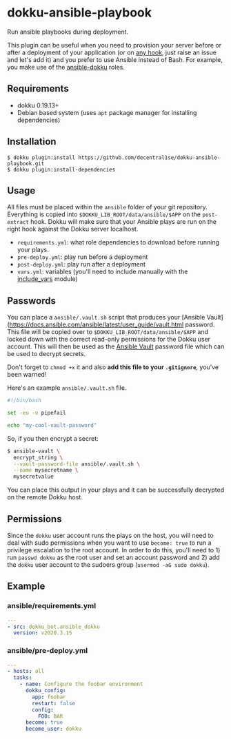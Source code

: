 # dokku-ansible-playbook

Run ansible playbooks during deployment.

This plugin can be useful when you need to provision your server before or after a deployment of your application (or on [any hook](https://github.com/dokku/dokku/blob/master/docs/development/plugin-triggers.md), just raise an issue and let's add it) and you prefer to use Ansible instead of Bash. For example, you make use of the [ansible-dokku](https://github.com/dokku/ansible-dokku/) roles.

## Requirements

- dokku 0.19.13+
- Debian based system (uses `apt` package manager for installing dependencies)

## Installation

```shell
$ dokku plugin:install https://github.com/decentral1se/dokku-ansible-playbook.git
$ dokku plugin:install-dependencies
```

## Usage

All files must be placed within the `ansible` folder of your git repository. Everything is copied into `$DOKKU_LIB_ROOT/data/ansible/$APP` on the `post-extract` hook. Dokku will make sure that your Ansible plays are run on the right hook against the Dokku server localhost.

- `requirements.yml`: what role dependencies to download before running your plays.
- `pre-deploy.yml`: play run before a deployment
- `post-deploy.yml`: play run after a deployment
- `vars.yml`: variables (you'll need to include manually with the [include_vars](https://docs.ansible.com/ansible/latest/modules/include_vars_module.html) module)

## Passwords

You can place a `ansible/.vault.sh` script that produces your [Ansible Vault](https://docs.ansible.com/ansible/latest/user_guide/vault.html password. This file will be copied over to `$DOKKU_LIB_ROOT/data/ansible/$APP` and locked down with the correct read-only permissions for the Dokku user account. This will then be used as the [Ansible Vault](https://docs.ansible.com/ansible/latest/user_guide/vault.html) password file which can be used to decrypt secrets.

Don't forget to `chmod +x` it and also **add this file to your `.gitignore`**, you've been warned!

Here's an example `ansible/.vault.sh` file.

```bash
#!/bin/bash

set -eu -o pipefail

echo "my-cool-vault-password"
```

So, if you then encrypt a secret:

```bash
$ ansible-vault \
  encrypt_string \
  --vault-password-file ansible/.vault.sh \
  --name mysecretname \
  mysecretvalue
```

You can place this output in your plays and it can be successfully decrypted on the remote Dokku host.

## Permissions

Since the `dokku` user account runs the plays on the host, you will need to deal with sudo permissions when you want to use `become: true` to run a privilege escalation to the root account. In order to do this, you'll need to 1) run `passwd dokku` as the root user and set an account password and 2) add the `dokku` user account to the sudoers group (`usermod -aG sudo dokku`).

## Example

### ansible/requirements.yml

```yaml
---
- src: dokku_bot.ansible_dokku
  version: v2020.3.15
```

### ansible/pre-deploy.yml

```yaml
---
- hosts: all
  tasks:
    - name: Configure the foobar environment
      dokku_config:
        app: foobar
        restart: false
        config:
          FOO: BAR
      become: true
      become_user: dokku
```
